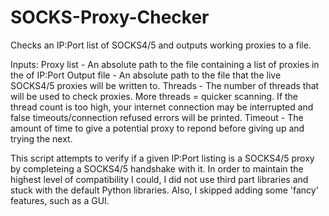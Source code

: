 SOCKS-Proxy-Checker
===================

Checks an IP:Port list of SOCKS4/5 and outputs working proxies to a file.

Inputs:
Proxy list - An absolute path to the file containing a list of proxies in the of IP:Port
Output file - An absolute path to the file that the live SOCKS4/5 proxies will be written to. 
Threads - The number of threads that will be used to check proxies. More threads = quicker scanning. If the thread count is too high, your internet connection may be interrupted and false timeouts/connection refused errors will be printed.
Timeout - The amount of time to give a potential proxy to repond before giving up and trying the next.

This script attempts to verify if a given IP:Port listing is a SOCKS4/5 proxy by completeing a SOCKS4/5 handshake with it. In order to maintain the highest level of compatibility I could, I did not use third part libraries and stuck with the default Python libraries. Also, I skipped adding some 'fancy' features, such as a GUI.